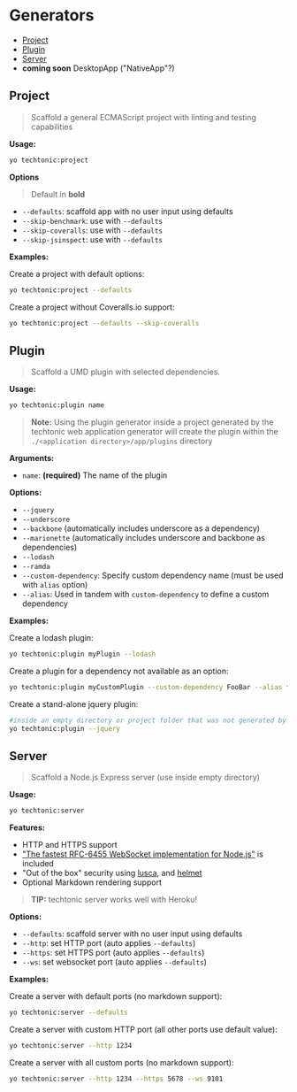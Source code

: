 Generators
==========
- [Project](#project)
- [Plugin](#plugin)
- [Server](#server)
- **coming soon** DesktopApp ("NativeApp"?)

Project
-------
> Scaffold a general ECMAScript project with linting and testing capabilities

**Usage:**
```sh
yo techtonic:project
```

**Options**
> Default in **bold**

- `--defaults`: scaffold app with no user input using defaults
- `--skip-benchmark`: use with `--defaults`
- `--skip-coveralls`: use with `--defaults`
- `--skip-jsinspect`: use with `--defaults`

**Examples:**

Create a project with default options:
```sh
yo techtonic:project --defaults
```

Create a project without Coveralls.io support:
```sh
yo techtonic:project --defaults --skip-coveralls
```

Plugin
------
> Scaffold a UMD plugin with selected dependencies.

**Usage:**
```sh
yo techtonic:plugin name
```
> **Note:** Using the plugin generator inside a project generated by the techtonic web application generator will create the plugin within the `./<application directory>/app/plugins` directory

**Arguments:**
- `name`: **(required)** The name of the plugin

**Options:**
- `--jquery`
- `--underscore`
- `--backbone` (automatically includes underscore as a dependency)
- `--marionette` (automatically includes underscore and backbone as dependencies)
- `--lodash`
- `--ramda`
- `--custom-dependency`: Specify custom dependency name (must be used with `alias` option)
- `--alias`: Used in tandem with `custom-dependency` to define a custom dependency

**Examples:**

Create a lodash plugin:
```sh
yo techtonic:plugin myPlugin --lodash
```
Create a plugin for a dependency not available as an option:
```sh
yo techtonic:plugin myCustomPlugin --custom-dependency FooBar --alias foo
```
Create a stand-alone jquery plugin:
```sh
#inside an empty directory or project folder that was not generated by techtonic
yo techtonic:plugin --jquery
```

Server
------
> Scaffold a Node.js Express server (use inside empty directory)

**Usage:**
```sh
yo techtonic:server
```

**Features:**
- HTTP and HTTPS support
- ["The fastest RFC-6455 WebSocket implementation for Node.js"](https://github.com/websockets/ws) is included
- "Out of the box" security using [lusca](https://github.com/krakenjs/lusca), and [helmet](https://github.com/helmetjs/helmet)
- Optional Markdown rendering support

> **TIP:** techtonic server works well with Heroku!

**Options:**
- `--defaults`: scaffold server with no user input using defaults
- `--http`: set HTTP port (auto applies `--defaults`)
- `--https`: set HTTPS port (auto applies `--defaults`)
- `--ws`: set websocket port (auto applies `--defaults`)

**Examples:**

Create a server with default ports (no markdown support):
```sh
yo techtonic:server --defaults
```

Create a server with custom HTTP port (all other ports use default value):
```sh
yo techtonic:server --http 1234
```

Create a server with all custom ports (no markdown support):
```sh
yo techtonic:server --http 1234 --https 5678 --ws 9101
```
